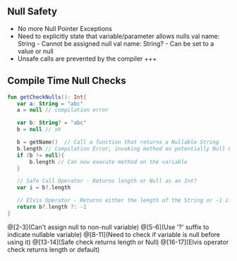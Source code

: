 ## Null Safety
- No more Null Pointer Exceptions
- Need to explicitly state that variable/parameter allows nulls
val name: String - Cannot be assigned null
val name: String? - Can be set to a value or null
- Unsafe calls are prevented by the compiler
+++
## Compile Time Null Checks
``` Kotlin
fun getCheckNulls(): Int{
   var a: String = "abc"
   a = null // compilation error

   var b: String? = "abc"
   b = null // ok

   b = getName()  // Call a function that returns a Nullable String
   b.length // Compilation Error, invoking method on potentially Null Object
   if (b != null){
       b.length // Can now execute method on the variable
   }

   // Safe Call Operator - Returns length or Null as an Int?
   var i = b?.length 

   // Elvis Operator - Returns either the length of the String or -1 if b is null
   return b?.length ?: -1 
}
```
@[2-3](Can't assign null to non-null variable)
@[5-6](Use '?' suffix to indicate nullable variable)
@[8-11](Need to check if variable is null before using it)
@[13-14](Safe check returns length or Null)
@[16-17](Elvis operator check returns length or default)
